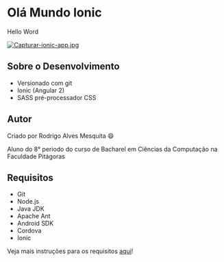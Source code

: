 # Olá Mundo Ionic

Hello Word 

[![Capturar-ionic-app.jpg](https://s19.postimg.org/5pl9u8y2b/Capturar-ionic-app.jpg)](https://postimg.org/image/bqiyrbkof/)

## Sobre o Desenvolvimento

* Versionado com git
* Ionic (Angular 2)
* SASS pré-processador CSS

## Autor

Criado por Rodrigo Alves Mesquita :smile:

Aluno do 8° periodo do curso de Bacharel em Ciências da Computação na Faculdade Pitágoras

## Requisitos

* Git
* Node.js
* Java JDK
* Apache Ant
* Android SDK
* Cordova
* Ionic

Veja mais instruções para os requisitos [aqui](https://ionicframework.com/docs/guide/installation.html)!
